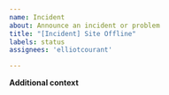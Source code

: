 ```yaml
---
name: Incident
about: Announce an incident or problem
title: "[Incident] Site Offline"
labels: status
assignees: 'elliotcourant'

---
```


<!--
start: 2021-08-24T13:00:00.220Z
end: 2021-08-24T14:00:00.220Z
expectedDown: monetr
-->

**Additional context**
